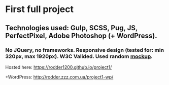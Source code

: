 # First full project

## Technologies used: Gulp, SCSS, Pug, JS, PerfectPixel, Adobe Photoshop (+ WordPress). 

### No JQuery, no frameworks. Responsive design (tested for: min 320px, max 1920px). W3C Valided. Used random [mockup](https://github.com/Rodder1200/project1/blob/master/template.jpg).

Hosted here: https://rodder1200.github.io/project1/

+WordPress: http://rodder.zzz.com.ua/project1-wp/
